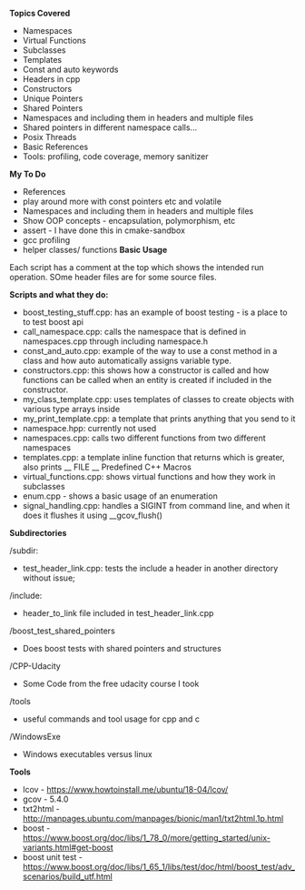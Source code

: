 **Topics Covered**

- Namespaces
- Virtual Functions
- Subclasses
- Templates
- Const and auto keywords
- Headers in  cpp
- Constructors
- Unique Pointers
- Shared  Pointers
- Namespaces and including them in headers and multiple files
- Shared pointers in different namespace calls... 
- Posix Threads
- Basic References
- Tools: profiling, code coverage, memory sanitizer

**My To Do**

- References
- play around more with const pointers etc and volatile
- Namespaces and including them in headers and multiple files
- Show OOP concepts - encapsulation, polymorphism, etc
- assert - I have done this in cmake-sandbox
- gcc profiling
- helper classes/ functions
**Basic Usage**

Each script has a comment at the top which shows the intended run operation. SOme header files are for some source files. 

**Scripts  and what they do:**

- boost_testing_stuff.cpp: has an example of boost testing - is a place to to test boost api
- call_namespace.cpp: calls the namespace that is defined in namespaces.cpp through including namespace.h
- const_and_auto.cpp: example of the way to use a const method in a class and how auto automatically assigns variable type.
- constructors.cpp: this shows how a constructor is called and how functions can be called when an entity is created if included in the constructor.
- my_class_template.cpp: uses templates of classes to create objects with various type arrays inside
- my_print_template.cpp: a template that prints anything that you send to it
- namespace.hpp: currently not used
- namespaces.cpp: calls two different functions from two different namespaces
- templates.cpp: a template inline function that returns which is greater, also prints __ FILE __ Predefined C++ Macros
- virtual_functions.cpp: shows virtual functions and how they work in subclasses
- enum.cpp - shows a basic usage of an enumeration
- signal_handling.cpp: handles a SIGINT from command line, and when it does it flushes it using __gcov_flush()

**Subdirectories**

/subdir: 

- test_header_link.cpp: tests the include a header in another directory without issue;

/include:

- header_to_link file included in test_header_link.cpp 

/boost_test_shared_pointers

- Does boost tests with shared pointers and structures

/CPP-Udacity

- Some Code from the free udacity course I took

/tools 

- useful commands and tool usage for cpp and c

/WindowsExe

- Windows executables versus linux

**Tools**

- lcov - https://www.howtoinstall.me/ubuntu/18-04/lcov/
- gcov - 5.4.0
- txt2html - http://manpages.ubuntu.com/manpages/bionic/man1/txt2html.1p.html
- boost - https://www.boost.org/doc/libs/1_78_0/more/getting_started/unix-variants.html#get-boost
- boost unit test - https://www.boost.org/doc/libs/1_65_1/libs/test/doc/html/boost_test/adv_scenarios/build_utf.html
